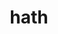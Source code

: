 ---
category: 4-letters
denotation: null
name: hath
reference_link: https://www.etymonline.com/word/hath
root_language: null
root_name: null
title: hath
type: free
word_sums:
- respelling: hath
  sum: 'Hath + '
---
